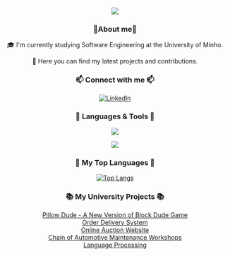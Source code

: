<h1 align="center">
    <img src="https://readme-typing-svg.herokuapp.com/?font=Bungee&size=30&center=true&vCenter=true&width=500&color=97BDB7&height=70&duration=4000&lines=Hello,+I'm+Margarida!👋;" />
</h1>

<h3 align=center>🔹About me🔹</h3>
<p align=center>
🎓 I'm currently studying Software Engineering at the University of Minho.
<p align=center>
🎯 Here you can find my latest projects and contributions.

<h3 align="center">📫 Connect with me 📫</h3>
<p align=center>
<a href="https://linkedin.com/in/margarida-sousa-pimenta-021911273">
    <img src="https://img.shields.io/badge/LinkedIn-%230077B5.svg?logo=linkedin&logoColor=white" alt="LinkedIn">
</a><br>

<h3 align="center">📖 Languages & Tools 📖</h3>
<p align="center"> 
<img src="https://skillicons.dev/icons?i=html,python,javascript,c,css,java,mysql,haskell,cs,cpp,matlab"/>
<p align="center"> <img src="https://skillicons.dev/icons?i=linux,vscode,visualstudio,github,figma,cmake,gitlab,windows,powershell"/><br>

 <h3 align=center>📌 My Top Languages 📌</h3>
 <p align=center>
    <a href="https://github.com/amargaridaspimenta">
        <img src="https://github-readme-stats.vercel.app/api/top-langs/?username=amargaridaspimenta&layout=compact&include_all_commits=true&theme=github_dark" alt="Top Langs">
    </a><br>

<h3 align=center>📚 My University Projects 📚</h3>
<p align="center">
    <a href="https://github.com/amargaridaspimenta/LI1">Pillow Dude - A New Version of Block Dude Game</a><br>
    <a href="https://github.com/amargaridaspimenta/IA">Order Delivery System</a><br>
    <a href="https://github.com/amargaridaspimenta/LI42024">Online Auction Website</a><br>
    <a href="https://github.com/amargaridaspimenta/DSS">Chain of Automotive Maintenance Workshops</a><br>
    <a href="https://github.com/amargaridaspimenta/PL2024">Language Processing</a>
</p>

